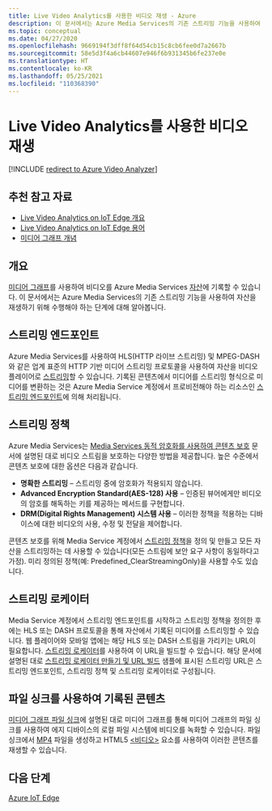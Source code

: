 ```yaml
---
title: Live Video Analytics를 사용한 비디오 재생 - Azure
description: 이 문서에서는 Azure Media Services의 기존 스트리밍 기능을 사용하여 자산을 재생하기 위해 수행해야 하는 단계에 대해 알아봅니다.
ms.topic: conceptual
ms.date: 04/27/2020
ms.openlocfilehash: 9669194f3dff8f64d54cb15c8cb6fee0d7a2667b
ms.sourcegitcommit: 58e5d3f4a6cb44607e946f6b931345b6fe237e0e
ms.translationtype: HT
ms.contentlocale: ko-KR
ms.lasthandoff: 05/25/2021
ms.locfileid: "110368390"
---
```

# <a name="video-playback-with-live-video-analytics"></a>Live Video Analytics를 사용한 비디오 재생

[!INCLUDE [redirect to Azure Video Analyzer](./includes/redirect-video-analyzer.md)]

## <a name="suggested-pre-reading"></a>추천 참고 자료 

* [Live Video Analytics on IoT Edge 개요](overview.md)
* [Live Video Analytics on IoT Edge 용어](terminology.md)
* [미디어 그래프 개념](media-graph-concept.md)

## <a name="overview"></a>개요  

[미디어 그래프](media-graph-concept.md)를 사용하여 비디오를 Azure Media Services [자산](terminology.md#asset)에 기록할 수 있습니다. 이 문서에서는 Azure Media Services의 기존 스트리밍 기능을 사용하여 자산을 재생하기 위해 수행해야 하는 단계에 대해 알아봅니다.

## <a name="streaming-endpoint"></a>스트리밍 엔드포인트 

Azure Media Services를 사용하여 HLS(HTTP 라이브 스트리밍) 및 MPEG-DASH와 같은 업계 표준의 HTTP 기반 미디어 스트리밍 프로토콜을 사용하여 자산을 비디오 플레이어로 [스트리밍](terminology.md#streaming)할 수 있습니다. 기록된 콘텐츠에서 미디어를 스트리밍 형식으로 미디어를 변환하는 것은 Azure Media Service 계정에서 프로비전해야 하는 리소스인 [스트리밍 엔드포인트](../latest/stream-streaming-endpoint-concept.md)에 의해 처리됩니다.

## <a name="streaming-policy"></a>스트리밍 정책 

Azure Media Services는 [Media Services 동적 암호화를 사용하여 콘텐츠 보호](../latest/drm-content-protection-concept.md) 문서에 설명된 대로 비디오 스트림을 보호하는 다양한 방법을 제공합니다. 높은 수준에서 콘텐츠 보호에 대한 옵션은 다음과 같습니다.

* **명확한 스트리밍** – 스트리밍 중에 암호화가 적용되지 않습니다.
* **Advanced Encryption Standard(AES-128) 사용** – 인증된 뷰어에게만 비디오의 암호를 해독하는 키를 제공하는 메서드를 구현합니다.
* **DRM(Digital Rights Management) 시스템 사용** – 이러한 정책을 적용하는 디바이스에 대한 비디오의 사용, 수정 및 전달을 제어합니다.

콘텐츠 보호를 위해 Media Service 계정에서 [스트리밍 정책](../latest/stream-streaming-policy-concept.md)을 정의 및 만들고 모든 자산을 스트리밍하는 데 사용할 수 있습니다(모든 스트림에 보안 요구 사항이 동일하다고 가정). 미리 정의된 정책(예: Predefined_ClearStreamingOnly)을 사용할 수도 있습니다.

## <a name="streaming-locator"></a>스트리밍 로케이터  

Media Service 계정에서 스트리밍 엔드포인트를 시작하고 스트리밍 정책을 정의한 후에는 HLS 또는 DASH 프로토콜을 통해 자산에서 기록된 미디어를 스트리밍할 수 있습니다. 웹 플레이어와 모바일 앱에는 해당 HLS 또는 DASH 스트림을 가리키는 URL이 필요합니다. [스트리밍 로케이터](../latest/stream-streaming-locators-concept.md)를 사용하여 이 URL을 빌드할 수 있습니다. 해당 문서에 설명된 대로 [스트리밍 로케이터 만들기 및 URL 빌드](../latest/create-streaming-locator-build-url.md) 샘플에 표시된 스트리밍 URL은 스트리밍 엔드포인트, 스트리밍 정책 및 스트리밍 로케이터로 구성됩니다.

## <a name="content-recorded-using-file-sink"></a>파일 싱크를 사용하여 기록된 콘텐츠  

[미디어 그래프 파일 싱크](media-graph-concept.md#file-sink)에 설명된 대로 미디어 그래프를 통해 미디어 그래프의 파일 싱크를 사용하여 에지 디바이스의 로컬 파일 시스템에 비디오를 녹화할 수 있습니다. 파일 싱크에서 [MP4](https://developer.mozilla.org/docs/Web/Media/Formats/Containers#MP4) 파일을 생성하고 HTML5 [&lt;비디오&gt;](https://developer.mozilla.org/docs/Web/HTML/Element/video) 요소를 사용하여 이러한 콘텐츠를 재생할 수 있습니다. 

## <a name="next-steps"></a>다음 단계

[Azure IoT Edge](../../iot-edge/index.yml)
<!--
## Next steps

[Playback recording](playback-recording-how-to.md)
-->
